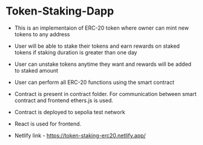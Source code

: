 # Token-Staking-Dapp

- This is an implementaion of ERC-20 token where owner can mint new tokens to any address
- User will be able to stake their tokens and earn rewards on staked tokens if staking duration is greater than one day
- User can unstake tokens anytime they want and rewards will be added to staked amount
- User can perform all ERC-20 functions using the smart contract

- Contract is present in contract folder. For communication between smart contract and frontend ethers.js is used.
- Contract is deployed to sepolia test network
- React is used for frontend.
- Netlify link - https://token-staking-erc20.netlify.app/
